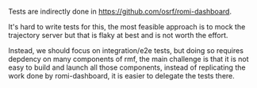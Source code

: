 Tests are indirectly done in https://github.com/osrf/romi-dashboard.

It's hard to write tests for this, the most feasible approach is to mock the trajectory server but that is flaky at best and is not worth the effort.

Instead, we should focus on integration/e2e tests, but doing so requires depdency on many components of rmf, the main challenge is that it is not easy to build and launch all those components, instead of replicating the work done by romi-dashboard, it is easier to delegate the tests there.

